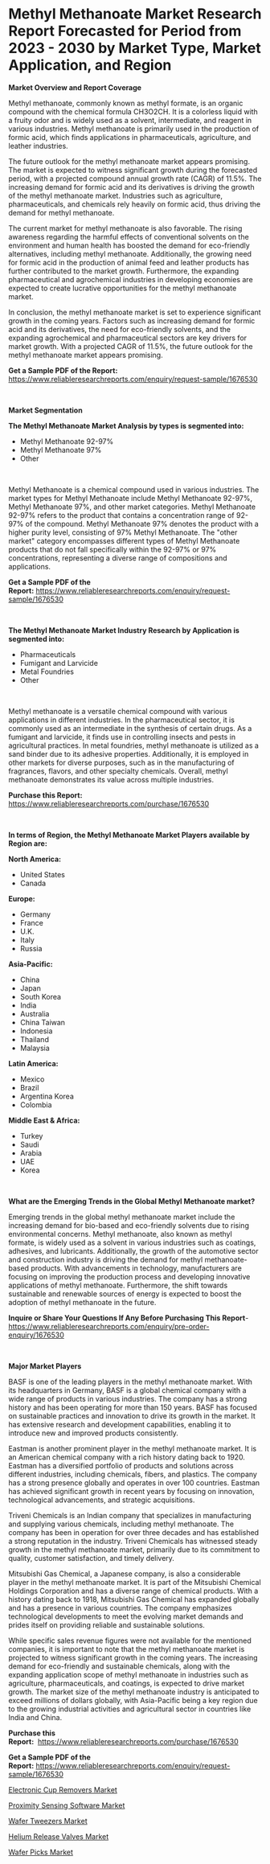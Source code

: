 <p><h1>Methyl Methanoate Market Research Report Forecasted for Period from 2023 -  2030 by Market Type, Market Application, and Region</h1></p><p><strong>Market Overview and Report Coverage</strong></p>
<p><p>Methyl methanoate, commonly known as methyl formate, is an organic compound with the chemical formula CH3O2CH. It is a colorless liquid with a fruity odor and is widely used as a solvent, intermediate, and reagent in various industries. Methyl methanoate is primarily used in the production of formic acid, which finds applications in pharmaceuticals, agriculture, and leather industries.</p><p>The future outlook for the methyl methanoate market appears promising. The market is expected to witness significant growth during the forecasted period, with a projected compound annual growth rate (CAGR) of 11.5%. The increasing demand for formic acid and its derivatives is driving the growth of the methyl methanoate market. Industries such as agriculture, pharmaceuticals, and chemicals rely heavily on formic acid, thus driving the demand for methyl methanoate.</p><p>The current market for methyl methanoate is also favorable. The rising awareness regarding the harmful effects of conventional solvents on the environment and human health has boosted the demand for eco-friendly alternatives, including methyl methanoate. Additionally, the growing need for formic acid in the production of animal feed and leather products has further contributed to the market growth. Furthermore, the expanding pharmaceutical and agrochemical industries in developing economies are expected to create lucrative opportunities for the methyl methanoate market.</p><p>In conclusion, the methyl methanoate market is set to experience significant growth in the coming years. Factors such as increasing demand for formic acid and its derivatives, the need for eco-friendly solvents, and the expanding agrochemical and pharmaceutical sectors are key drivers for market growth. With a projected CAGR of 11.5%, the future outlook for the methyl methanoate market appears promising.</p></p>
<p><strong>Get a Sample PDF of the Report:</strong> <a href="https://www.reliableresearchreports.com/enquiry/request-sample/1676530">https://www.reliableresearchreports.com/enquiry/request-sample/1676530</a></p>
<p>&nbsp;</p>
<p><strong>Market Segmentation</strong></p>
<p><strong>The Methyl Methanoate Market Analysis by types is segmented into:</strong></p>
<p><ul><li>Methyl Methanoate 92-97%</li><li>Methyl Methanoate 97%</li><li>Other</li></ul></p>
<p>&nbsp;</p>
<p><p>Methyl Methanoate is a chemical compound used in various industries. The market types for Methyl Methanoate include Methyl Methanoate 92-97%, Methyl Methanoate 97%, and other market categories. Methyl Methanoate 92-97% refers to the product that contains a concentration range of 92-97% of the compound. Methyl Methanoate 97% denotes the product with a higher purity level, consisting of 97% Methyl Methanoate. The "other market" category encompasses different types of Methyl Methanoate products that do not fall specifically within the 92-97% or 97% concentrations, representing a diverse range of compositions and applications.</p></p>
<p><strong>Get a Sample PDF of the Report:</strong>&nbsp;<a href="https://www.reliableresearchreports.com/enquiry/request-sample/1676530">https://www.reliableresearchreports.com/enquiry/request-sample/1676530</a></p>
<p>&nbsp;</p>
<p><strong>The Methyl Methanoate Market Industry Research by Application is segmented into:</strong></p>
<p><ul><li>Pharmaceuticals</li><li>Fumigant and Larvicide</li><li>Metal Foundries</li><li>Other</li></ul></p>
<p>&nbsp;</p>
<p><p>Methyl methanoate is a versatile chemical compound with various applications in different industries. In the pharmaceutical sector, it is commonly used as an intermediate in the synthesis of certain drugs. As a fumigant and larvicide, it finds use in controlling insects and pests in agricultural practices. In metal foundries, methyl methanoate is utilized as a sand binder due to its adhesive properties. Additionally, it is employed in other markets for diverse purposes, such as in the manufacturing of fragrances, flavors, and other specialty chemicals. Overall, methyl methanoate demonstrates its value across multiple industries.</p></p>
<p><strong>Purchase this Report:</strong>&nbsp; <a href="https://www.reliableresearchreports.com/purchase/1676530">https://www.reliableresearchreports.com/purchase/1676530</a></p>
<p>&nbsp;</p>
<p><strong>In terms of Region, the Methyl Methanoate Market Players available by Region are:</strong></p>
<p>
    <p> <strong> North America: </strong>
        <ul>
            <li>United States</li>
            <li>Canada</li>
        </ul>
        </p> 
    <p> <strong> Europe: </strong>
        <ul>
            <li>Germany</li>
            <li>France</li>
            <li>U.K.</li>
            <li>Italy</li>
            <li>Russia</li>
        </ul>
        </p> 
    <p> <strong> Asia-Pacific: </strong>
        <ul>
            <li>China</li>
            <li>Japan</li>
            <li>South Korea</li>
            <li>India</li>
            <li>Australia</li>
            <li>China Taiwan</li>
            <li>Indonesia</li>
            <li>Thailand</li>
            <li>Malaysia</li>
        </ul>
        </p> 
    <p> <strong> Latin America: </strong>
        <ul>
            <li>Mexico</li>
            <li>Brazil</li>
            <li>Argentina Korea</li>
            <li>Colombia</li>
        </ul>
        </p> 
    <p> <strong> Middle East & Africa: </strong>
        <ul>
            <li>Turkey</li>
            <li>Saudi</li>
            <li>Arabia</li>
            <li>UAE</li>
            <li>Korea</li>
        </ul>
    </p>
    </p>
<p>&nbsp;</p>
<p><strong>What are the Emerging Trends in the Global Methyl Methanoate market?</strong></p>
<p><p>Emerging trends in the global methyl methanoate market include the increasing demand for bio-based and eco-friendly solvents due to rising environmental concerns. Methyl methanoate, also known as methyl formate, is widely used as a solvent in various industries such as coatings, adhesives, and lubricants. Additionally, the growth of the automotive sector and construction industry is driving the demand for methyl methanoate-based products. With advancements in technology, manufacturers are focusing on improving the production process and developing innovative applications of methyl methanoate. Furthermore, the shift towards sustainable and renewable sources of energy is expected to boost the adoption of methyl methanoate in the future.</p></p>
<p><strong>Inquire or Share Your Questions If Any Before Purchasing This Report</strong>- <a href="https://www.reliableresearchreports.com/enquiry/pre-order-enquiry/1676530">https://www.reliableresearchreports.com/enquiry/pre-order-enquiry/1676530</a></p>
<p>&nbsp;</p>
<p><strong>Major Market Players</strong></p>
<p><p>BASF is one of the leading players in the methyl methanoate market. With its headquarters in Germany, BASF is a global chemical company with a wide range of products in various industries. The company has a strong history and has been operating for more than 150 years. BASF has focused on sustainable practices and innovation to drive its growth in the market. It has extensive research and development capabilities, enabling it to introduce new and improved products consistently.</p><p>Eastman is another prominent player in the methyl methanoate market. It is an American chemical company with a rich history dating back to 1920. Eastman has a diversified portfolio of products and solutions across different industries, including chemicals, fibers, and plastics. The company has a strong presence globally and operates in over 100 countries. Eastman has achieved significant growth in recent years by focusing on innovation, technological advancements, and strategic acquisitions.</p><p>Triveni Chemicals is an Indian company that specializes in manufacturing and supplying various chemicals, including methyl methanoate. The company has been in operation for over three decades and has established a strong reputation in the industry. Triveni Chemicals has witnessed steady growth in the methyl methanoate market, primarily due to its commitment to quality, customer satisfaction, and timely delivery.</p><p>Mitsubishi Gas Chemical, a Japanese company, is also a considerable player in the methyl methanoate market. It is part of the Mitsubishi Chemical Holdings Corporation and has a diverse range of chemical products. With a history dating back to 1918, Mitsubishi Gas Chemical has expanded globally and has a presence in various countries. The company emphasizes technological developments to meet the evolving market demands and prides itself on providing reliable and sustainable solutions.</p><p>While specific sales revenue figures were not available for the mentioned companies, it is important to note that the methyl methanoate market is projected to witness significant growth in the coming years. The increasing demand for eco-friendly and sustainable chemicals, along with the expanding application scope of methyl methanoate in industries such as agriculture, pharmaceuticals, and coatings, is expected to drive market growth. The market size of the methyl methanoate industry is anticipated to exceed millions of dollars globally, with Asia-Pacific being a key region due to the growing industrial activities and agricultural sector in countries like India and China.</p></p>
<p><strong>Purchase this Report:</strong>&nbsp;&nbsp;<a href="https://www.reliableresearchreports.com/purchase/1676530">https://www.reliableresearchreports.com/purchase/1676530</a></p>
<p></p>
<p><strong>Get a Sample PDF of the Report:</strong>&nbsp;<a href="https://www.reliableresearchreports.com/enquiry/request-sample/1676530">https://www.reliableresearchreports.com/enquiry/request-sample/1676530</a></p>
<p><p><a href="https://www.linkedin.com/pulse/electronic-cup-removers-market-insights-players-forecast-till/">Electronic Cup Removers Market</a></p><p><a href="https://www.linkedin.com/pulse/proximity-sensing-software-market-size-growth-forecast-1f/">Proximity Sensing Software Market</a></p><p><a href="https://medium.com/@brandonramos59/wafer-tweezers-market-size-growth-forecast-2023-2030-a0859c10891d">Wafer Tweezers Market</a></p><p><a href="https://www.linkedin.com/pulse/helium-release-valves-market-challenges-opportunities/">Helium Release Valves Market</a></p><p><a href="https://medium.com/@christopherbennett19/wafer-picks-market-size-growth-forecast-2023-2030-e67cb2cb3d5a">Wafer Picks Market</a></p></p>